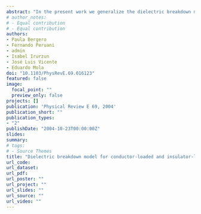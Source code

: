 ```yaml
---
abstract: "In the present work we generalize the dielectric breakdown model to describe dielectric breakdown patterns in both conductor-loaded and insulator-loaded composites. The present model is an extension of a previous one [F. Peruani et al., Phys. Rev. E 67, 066121 (2003)] presented by the authors to describe dielectric breakdown patterns in conductor-loaded composites. Particles are distributed at random in a matrix with a variable concentration p. The generalized model assigns different probabilities P(i,→ki,k) to breakdown channel formation according to particle characteristics. Dielectric breakdown patterns are characterized by their fractal dimension D and the parameters of the Weibull distribution. Studies are carried out as a function of the fraction of inhomogeneities, p."
# author_notes:
# - Equal contribution
# - Equal contribution
authors:
- Paula Bergero
- Fernando Peruani
- admin
- Isabel Irurzun
- José Luis Vicente
- Eduardo Mola
doi: "10.1103/PhysRevE.69.016123"
featured: false
image:
  focal_point: ""
  preview_only: false
projects: []
publication: 'Physical Review E 69, 2004'
publication_short: ""
publication_types:
- "2"
publishDate: "2004-10-23T00:00:00Z"
slides: 
summary: 
# tags:
# - Source Themes
title: "Dielectric breakdown model for conductor-loaded and insulator-loaded composite materials"
url_code: 
url_dataset: 
url_pdf: 
url_poster: ""
url_project: ""
url_slides: ""
url_source: ""
url_video: ""
---
```

